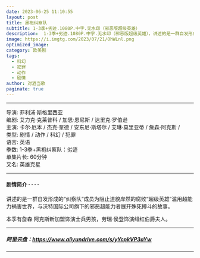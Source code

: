 ```yaml
---
date: 2023-06-25 11:10:55
layout: post
title: 黑袍纠察队
subtitle: 1-3季+劣迹.1080P.中字.无水印（邪恶版超级英雄）
description:  1-3季+劣迹.1080P.中字.无水印（邪恶版超级英雄），讲述的是一群自发形成的“纠察队”成员为阻止道貌岸然的腐败“超级英雄”滥用超能力祸害世界，与沃特国际公司旗下的邪恶超能力者展开殊死搏斗的故事...
image: https://i.imgtg.com/2023/07/21/OhWLnl.png
optimized_image: 
category: 欧美剧
tags:
  - 科幻
  - 犯罪
  - 动作
  - 剧情
author: 对酒当歌
paginate: true
---
```


---

导演: 菲利浦·斯格里西亚  
编剧: 艾力克·克莱普科 / 加思·恩尼斯 / 达里克·罗伯逊  
主演: 卡尔·厄本 / 杰克·奎德 / 安东尼·斯塔尔 / 艾琳·莫里亚蒂 / 詹森·阿克斯 /  
类型: 剧情 / 动作 / 科幻 / 犯罪  
语言: 英语  
季数: 1-3季+黑袍纠察队：劣迹  
单集片长: 60分钟  
又名: 英雄克星  

---

#### 剧情简介 · · · ·

讲述的是一群自发形成的“纠察队”成员为阻止道貌岸然的腐败“超级英雄”滥用超能力祸害世界，与沃特国际公司旗下的邪恶超能力者展开殊死搏斗的故事。

本季有詹森·阿克斯新加盟饰演士兵男孩，劳瑞·侯登饰演绯红伯爵夫人。

---

##### 阿里云盘：<https://www.aliyundrive.com/s/yYcpkVP3aYw>

---
